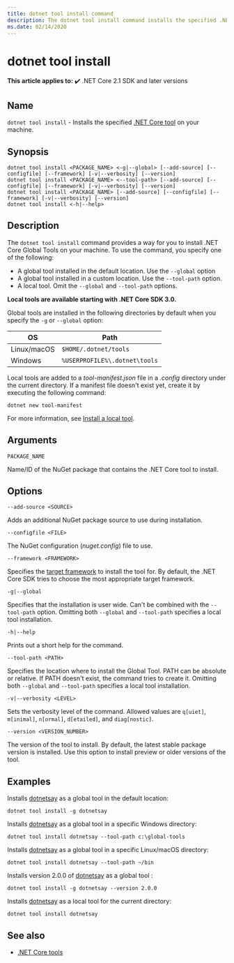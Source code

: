 ```yaml
---
title: dotnet tool install command
description: The dotnet tool install command installs the specified .NET Core tool on your machine.
ms.date: 02/14/2020
---
```

# dotnet tool install

**This article applies to:** ✔️ .NET Core 2.1 SDK and later versions

## Name

`dotnet tool install` - Installs the specified [.NET Core tool](global-tools.md) on your machine.

## Synopsis

```dotnetcli
dotnet tool install <PACKAGE_NAME> <-g|--global> [--add-source] [--configfile] [--framework] [-v|--verbosity] [--version]
dotnet tool install <PACKAGE_NAME> <--tool-path> [--add-source] [--configfile] [--framework] [-v|--verbosity] [--version]
dotnet tool install <PACKAGE_NAME> [--add-source] [--configfile] [--framework] [-v|--verbosity] [--version]
dotnet tool install <-h|--help>
```

## Description

The `dotnet tool install` command provides a way for you to install .NET Core Global Tools on your machine.  To use the command, you specify one of the following:

* A global tool installed in the default location. Use the `--global` option
* A global tool installed in a custom location. Use the `--tool-path` option.
* A local tool. Omit the `--global` and `--tool-path` options.

**Local tools are available starting with .NET Core SDK 3.0.**

Global tools are installed in the following directories by default when you specify the `-g` or `--global` option:

| OS          | Path                          |
|-------------|-------------------------------|
| Linux/macOS | `$HOME/.dotnet/tools`         |
| Windows     | `%USERPROFILE%\.dotnet\tools` |

Local tools are added to a *tool-manifest.json* file in a *.config* directory under the current directory. If a manifest file doesn't exist yet, create it by executing the following command:

```dotnetcli
dotnet new tool-manifest
```

For more information, see [Install a local tool](global-tools.md#install-a-local-tool).

## Arguments

`PACKAGE_NAME`

Name/ID of the NuGet package that contains the .NET Core tool to install.

## Options

`--add-source <SOURCE>`

Adds an additional NuGet package source to use during installation.

`--configfile <FILE>`

The NuGet configuration (*nuget.config*) file to use.

`--framework <FRAMEWORK>`

Specifies the [target framework](../../standard/frameworks.md) to install the tool for. By default, the .NET Core SDK tries to choose the most appropriate target framework.

`-g|--global`

Specifies that the installation is user wide. Can't be combined with the `--tool-path` option. Omitting both `--global` and `--tool-path` specifies a local tool installation. 

`-h|--help`

Prints out a short help for the command.

`--tool-path <PATH>`

Specifies the location where to install the Global Tool. PATH can be absolute or relative. If PATH doesn't exist, the command tries to create it. Omitting both `--global` and `--tool-path` specifies a local tool installation. 

`-v|--verbosity <LEVEL>`

Sets the verbosity level of the command. Allowed values are `q[uiet]`, `m[inimal]`, `n[ormal]`, `d[etailed]`, and `diag[nostic]`.

`--version <VERSION_NUMBER>`

The version of the tool to install. By default, the latest stable package version is installed. Use this option to install preview or older versions of the tool.

## Examples

Installs [dotnetsay](https://www.nuget.org/packages/dotnetsay/) as a global tool in the default location:

`dotnet tool install -g dotnetsay`

Installs [dotnetsay](https://www.nuget.org/packages/dotnetsay/) as a global tool in a specific Windows directory:

`dotnet tool install dotnetsay --tool-path c:\global-tools`

Installs [dotnetsay](https://www.nuget.org/packages/dotnetsay/) as a global tool in a specific Linux/macOS directory:

`dotnet tool install dotnetsay --tool-path ~/bin`

Installs version 2.0.0 of [dotnetsay](https://www.nuget.org/packages/dotnetsay/) as a global tool :

`dotnet tool install -g dotnetsay --version 2.0.0`

Installs [dotnetsay](https://www.nuget.org/packages/dotnetsay/) as a local tool for the current directory:

`dotnet tool install dotnetsay`

## See also

- [.NET Core tools](global-tools.md)
